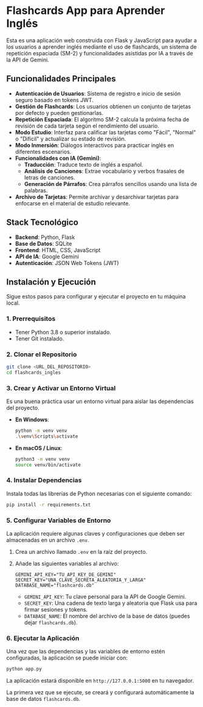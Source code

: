 # Flashcards App para Aprender Inglés

Esta es una aplicación web construida con Flask y JavaScript para ayudar a los usuarios a aprender inglés mediante el uso de flashcards, un sistema de repetición espaciada (SM-2) y funcionalidades asistidas por IA a través de la API de Gemini.

## Funcionalidades Principales

- **Autenticación de Usuarios**: Sistema de registro e inicio de sesión seguro basado en tokens JWT.
- **Gestión de Flashcards**: Los usuarios obtienen un conjunto de tarjetas por defecto y pueden gestionarlas.
- **Repetición Espaciada**: El algoritmo SM-2 calcula la próxima fecha de revisión de cada tarjeta según el rendimiento del usuario.
- **Modo Estudio**: Interfaz para calificar las tarjetas como "Fácil", "Normal" o "Difícil" y actualizar su estado de revisión.
- **Modo Inmersión**: Diálogos interactivos para practicar inglés en diferentes escenarios.
- **Funcionalidades con IA (Gemini)**:
    - **Traducción**: Traduce texto de inglés a español.
    - **Análisis de Canciones**: Extrae vocabulario y verbos frasales de letras de canciones.
    - **Generación de Párrafos**: Crea párrafos sencillos usando una lista de palabras.
- **Archivo de Tarjetas**: Permite archivar y desarchivar tarjetas para enfocarse en el material de estudio relevante.

## Stack Tecnológico

- **Backend**: Python, Flask
- **Base de Datos**: SQLite
- **Frontend**: HTML, CSS, JavaScript
- **API de IA**: Google Gemini
- **Autenticación**: JSON Web Tokens (JWT)

## Instalación y Ejecución

Sigue estos pasos para configurar y ejecutar el proyecto en tu máquina local.

### 1. Prerrequisitos

- Tener Python 3.8 o superior instalado.
- Tener Git instalado.

### 2. Clonar el Repositorio

```bash
git clone <URL_DEL_REPOSITORIO>
cd flashcards_ingles
```

### 3. Crear y Activar un Entorno Virtual

Es una buena práctica usar un entorno virtual para aislar las dependencias del proyecto.

- **En Windows**:
  ```bash
  python -m venv venv
  .\venv\Scripts\activate
  ```

- **En macOS / Linux**:
  ```bash
  python3 -m venv venv
  source venv/bin/activate
  ```

### 4. Instalar Dependencias

Instala todas las librerías de Python necesarias con el siguiente comando:

```bash
pip install -r requirements.txt
```

### 5. Configurar Variables de Entorno

La aplicación requiere algunas claves y configuraciones que deben ser almacenadas en un archivo `.env`.

1.  Crea un archivo llamado `.env` en la raíz del proyecto.
2.  Añade las siguientes variables al archivo:

    ```env
    GEMINI_API_KEY="TU_API_KEY_DE_GEMINI"
    SECRET_KEY="UNA_CLAVE_SECRETA_ALEATORIA_Y_LARGA"
    DATABASE_NAME="flashcards.db"
    ```

    - `GEMINI_API_KEY`: Tu clave personal para la API de Google Gemini.
    - `SECRET_KEY`: Una cadena de texto larga y aleatoria que Flask usa para firmar sesiones y tokens.
    - `DATABASE_NAME`: El nombre del archivo de la base de datos (puedes dejar `flashcards.db`).

### 6. Ejecutar la Aplicación

Una vez que las dependencias y las variables de entorno estén configuradas, la aplicación se puede iniciar con:

```bash
python app.py
```

La aplicación estará disponible en `http://127.0.0.1:5000` en tu navegador.

La primera vez que se ejecute, se creará y configurará automáticamente la base de datos `flashcards.db`.
